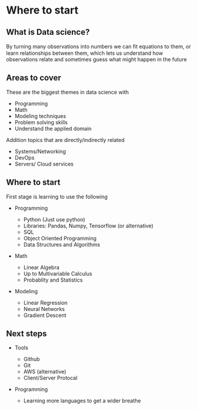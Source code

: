 # Where to start

## What is Data science? 

By turning many observations into numbers we can ﬁt
equations to them, or learn relationships between them,
which lets us understand how observations relate and
sometimes guess what might happen in the future

## Areas to cover

These are the biggest themes in data science with 

- Programming
- Math 
- Modeling techniques
- Problem solving skills
- Understand the applied domain 

Addition topics that are directly/indirectly related

- Systems/Networking
- DevOps
- Servers/ Cloud services


## Where to start

First stage is learning to use the following

- Programming
    - Python (Just use python)
    - Libraries: Pandas, Numpy, Tensorflow (or alternative)
    - SQL
    - Object Oriented Programming 
    - Data Structures and Algorithms 

- Math 
    - Linear Algebra
    - Up to Multivariable Calculus
    - Probablity and Statistics

- Modeling
    - Linear Regression
    - Neural Networks
    - Gradient Descent


## Next steps 

- Tools
    - Github
    - Git
    - AWS (alternative)
    - Client/Server Protocal

- Programming
    - Learning more languages to get a wider breathe